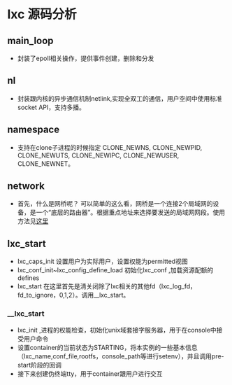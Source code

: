 # lxc 源码分析

## main_loop 
* 封装了epoll相关操作，提供事件创建，删除和分发

## nl 
* 封装跟内核的异步通信机制netlink,实现全双工的通信，用户空间中使用标准socket API，支持多播。

## namespace 
*  支持在clone子进程的时候指定	CLONE_NEWNS, CLONE_NEWPID, CLONE_NEWUTS, CLONE_NEWIPC,
	CLONE_NEWUSER, CLONE_NEWNET。

## network 
*  首先，什么是网桥呢？ 可以简单的这么看，网桥是一个连接2个局域网的设备，是一个“底层的路由器”。根据重点地址来选择要发送的局域网网段。使用方法见[这里](http://wiki.dzsc.com/info/8659.html)


## lxc_start
*  lxc_caps_init  设置用户为实际用户，设置权能为permitted视图
*  lxc_conf_init~lxc_config_define_load   初始化lxc_conf ,加载资源配额的defines
*  lxc_start  在这里首先是清关闭除了lxc相关的其他fd（lxc_log_fd，fd_to_ignore，0,1,2）。调用__lxc_start。
>
### __lxc_start 
* lxc_init ,进程的权能检查，初始化unix域套接字服务器，用于在console中接受用户命令
* 设置container的当前状态为STARTING，将本实例的一些基本信息（lxc_name,conf_file,rootfs，console_path等进行setenv），并且调用pre-start阶段的回调
* 接下来创建伪终端tty，用于container跟用户进行交互
